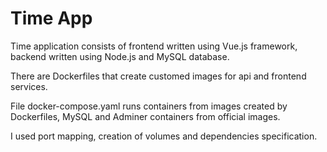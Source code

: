 # Time App

Time application consists of frontend written using Vue.js framework, 
backend written using Node.js and MySQL database.

There are Dockerfiles that create customed images for api and frontend services. 

File docker-compose.yaml runs containers from images created by Dockerfiles, MySQL 
and Adminer containers from official images.

I used port mapping, creation of volumes and dependencies specification.
